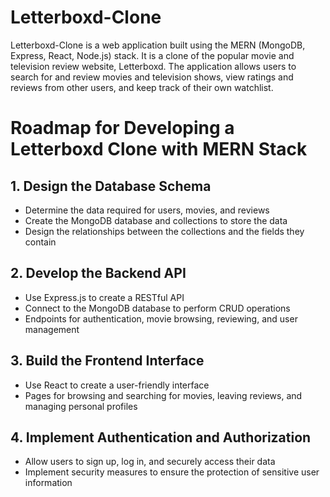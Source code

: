 # Letterboxd-Clone
Letterboxd-Clone is a web application built using the MERN (MongoDB, Express, React, Node.js) stack. It is a clone of the popular movie and television review website, Letterboxd. The application allows users to search for and review movies and television shows, view ratings and reviews from other users, and keep track of their own watchlist.

# Roadmap for Developing a Letterboxd Clone with MERN Stack

## 1. Design the Database Schema
- Determine the data required for users, movies, and reviews
- Create the MongoDB database and collections to store the data
- Design the relationships between the collections and the fields they contain

## 2. Develop the Backend API
- Use Express.js to create a RESTful API
- Connect to the MongoDB database to perform CRUD operations
- Endpoints for authentication, movie browsing, reviewing, and user management

## 3. Build the Frontend Interface
- Use React to create a user-friendly interface
- Pages for browsing and searching for movies, leaving reviews, and managing personal profiles

## 4. Implement Authentication and Authorization
- Allow users to sign up, log in, and securely access their data
- Implement security measures to ensure the protection of sensitive user information

